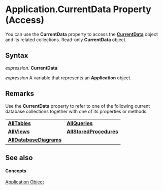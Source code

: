 
# Application.CurrentData Property (Access)

You can use the  **CurrentData** property to access the **[CurrentData](c8d3f74f-050d-e1be-9496-2f1e20996066.md)** object and its related collections. Read-only **CurrentData** object.


## Syntax

 _expression_. **CurrentData**

 _expression_ A variable that represents an **Application** object.


## Remarks

Use the  **CurrentData** property to refer to one of the following current database collections together with one of its properties or methods.


|||
|:-----|:-----|
|**[AllTables](530bff2d-1d0b-4790-a0f4-ffc628e7f130.md)**|**[AllQueries](9b67f04c-2642-0dcc-2a64-8ca8fa7249b3.md)**|
|**[AllViews](f56bee24-a972-fbdf-f74a-0ac83825e3bb.md)**|**[AllStoredProcedures](896f4c2c-273c-2849-0f06-d75fa515c44a.md)**|
|**[AllDatabaseDiagrams](417427aa-1783-29da-30c9-66a7032a0088.md)**||

## See also


#### Concepts


[Application Object](aefb0713-97e6-e2c7-e530-8fd2e1316a55.md)
